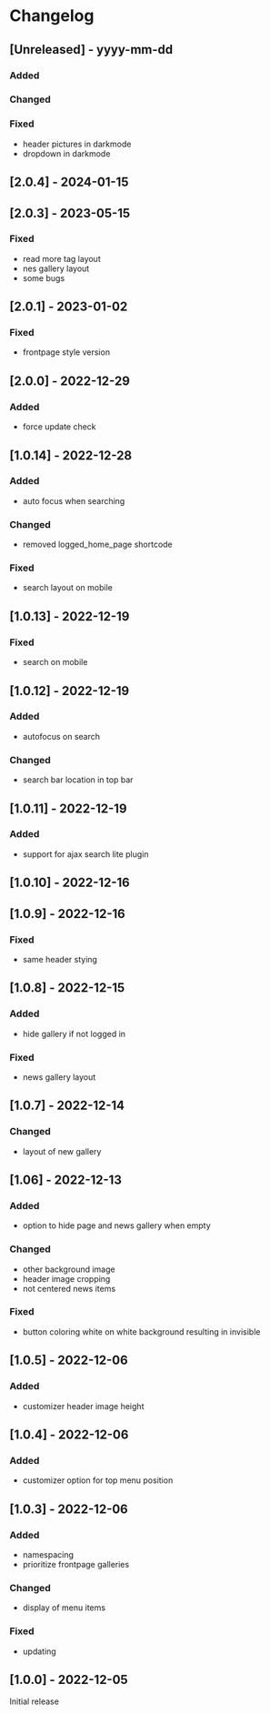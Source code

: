 # Changelog

## [Unreleased] - yyyy-mm-dd

### Added

### Changed

### Fixed
- header pictures in darkmode
- dropdown in darkmode

## [2.0.4] - 2024-01-15


## [2.0.3] - 2023-05-15


### Fixed
- read more tag layout
- nes gallery layout
- some bugs

## [2.0.1] - 2023-01-02


### Fixed
- frontpage style version

## [2.0.0] - 2022-12-29


### Added
- force update check

## [1.0.14] - 2022-12-28


### Added
- auto focus when searching

### Changed
- removed logged_home_page shortcode

### Fixed
- search layout on mobile

## [1.0.13] - 2022-12-19


### Fixed
- search on mobile

## [1.0.12] - 2022-12-19


### Added
- autofocus on search

### Changed
- search bar location in top bar

## [1.0.11] - 2022-12-19


### Added
- support for ajax search lite plugin

## [1.0.10] - 2022-12-16


## [1.0.9] - 2022-12-16


### Fixed
- same header stying

## [1.0.8] - 2022-12-15


### Added
- hide gallery if not logged in

### Fixed
- news gallery layout

## [1.0.7] - 2022-12-14


### Changed
- layout of new gallery

## [1.06] - 2022-12-13


### Added
- option to hide page and news gallery when empty

### Changed
- other background image
- header image cropping
- not centered news items

### Fixed
- button coloring white on white background resulting in invisible

## [1.0.5] - 2022-12-06


### Added
- customizer header image height

## [1.0.4] - 2022-12-06


### Added
- customizer option for top menu position

## [1.0.3] - 2022-12-06


### Added
- namespacing
- prioritize frontpage galleries

### Changed
- display of menu items

### Fixed
- updating


## [1.0.0] - 2022-12-05

Initial release